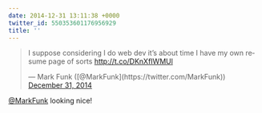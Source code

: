 ```yaml
---
date: 2014-12-31 13:11:38 +0000
twitter_id: 550353601176956929
title: ''
---
```


<blockquote class="twitter-tweet"><p lang="en" dir="ltr">I suppose considering I do web dev it’s about time I have my own resume page of sorts <a href="http://t.co/DKnXfIWMUl">http://t.co/DKnXfIWMUl</a></p>&mdash; Mark Funk ([@MarkFunk](https://twitter.com/MarkFunk)) <a href="https://twitter.com/MarkFunk/status/550351098469306368?ref_src=twsrc%5Etfw">December 31, 2014</a></blockquote>
<script async src="https://platform.twitter.com/widgets.js" charset="utf-8"></script>

[@MarkFunk](https://twitter.com/MarkFunk) looking nice!
